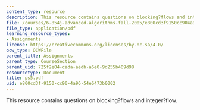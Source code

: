 ```yaml
---
content_type: resource
description: This resource contains questions on blocking?flows and integer?flow.
file: /courses/6-854j-advanced-algorithms-fall-2005/e800cd3f9150cc904a9654e6473b0002_ps5.pdf
file_type: application/pdf
learning_resource_types:
- Assignments
license: https://creativecommons.org/licenses/by-nc-sa/4.0/
ocw_type: OCWFile
parent_title: Assignments
parent_type: CourseSection
parent_uid: 725f2e04-cada-aedb-a6e0-9d255b409d98
resourcetype: Document
title: ps5.pdf
uid: e800cd3f-9150-cc90-4a96-54e6473b0002
---
```

This resource contains questions on blocking?flows and integer?flow.
